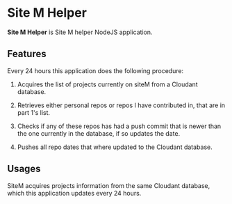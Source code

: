 # Site M Helper

**Site M Helper** is Site M helper NodeJS application.

## Features

Every 24 hours this application does the following procedure:
1. Acquires the list of projects currently on siteM from a Cloudant database.

2. Retrieves either personal repos or repos I have contributed in, that are in part 1's list.

3. Checks if any of these repos has had a push commit that is newer than the one currently
   in the database, if so updates the date.

4. Pushes all repo dates that where updated to the Cloudant database.

## Usages
SiteM acquires projects information from the same Cloudant database, which this application updates every 24 hours.
